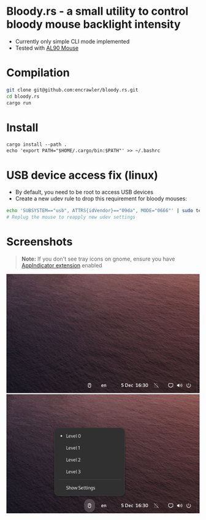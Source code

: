 # Bloody.rs - a small utility to control bloody mouse backlight intensity

* Currently only simple CLI mode implemented
* Tested with [AL90 Mouse](http://www.bloody.com/en/product.php?pid=10&id=100)

# Compilation

```bash
git clone git@github.com:encrawler/bloody.rs.git
cd bloody.rs
cargo run
```

# Install

```
cargo install --path .
echo 'export PATH="$HOME/.cargo/bin:$PATH"' >> ~/.bashrc
```

# USB device access fix (linux)

* By default, you need to be root to access USB devices
* Create a new udev rule to drop this requirement for bloody mouses:

```bash
echo 'SUBSYSTEM=="usb", ATTRS{idVendor}=="09da", MODE="0666"' | sudo tee /etc/udev/rules.d/a4.rules
# Replug the mouse to reapply new udev settings
```

# Screenshots
> **Note:** If you don't see tray icons on gnome, ensure you have [AppIndicator extension](https://extensions.gnome.org/extension/615/appindicator-support/) enabled

![screenshot1](./assets/screenshot1.png)
![screenshot2](./assets/screenshot2.png)
